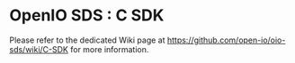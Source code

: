 # OpenIO SDS : C SDK

Please refer to the dedicated Wiki page at https://github.com/open-io/oio-sds/wiki/C-SDK for more information.

